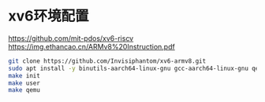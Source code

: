 
# xv6环境配置

https://github.com/mit-pdos/xv6-riscv  
https://img.ethancao.cn/ARMv8%20Instruction.pdf

```bash
git clone https://github.com/Invisiphantom/xv6-armv8.git
sudo apt install -y binutils-aarch64-linux-gnu gcc-aarch64-linux-gnu qemu-system-arm gdb-multiarch bear
make init
make user
make qemu

```
